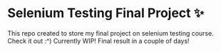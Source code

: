 # Selenium Testing Final Project ✨
This repo created to store my final project on selenium testing course. Check it out :^)
Currently WIP! Final result in a couple of days!

